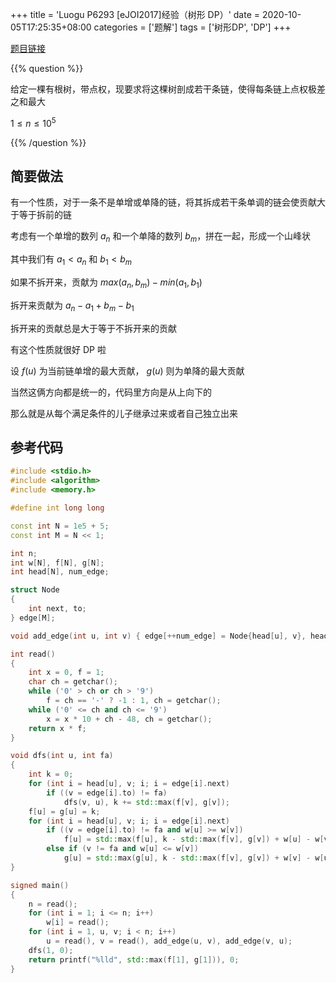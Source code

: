 +++
title = 'Luogu P6293 [eJOI2017]经验（树形 DP）'
date = 2020-10-05T17:25:35+08:00
categories = ['题解']
tags = ['树形DP', 'DP']
+++

[题目链接](https://www.luogu.com.cn/problem/P6293)

{{% question %}}

给定一棵有根树，带点权，现要求将这棵树剖成若干条链，使得每条链上点权极差之和最大

$1 \le n \le 10^5$

{{% /question %}}

<!--more-->

## 简要做法

有一个性质，对于一条不是单增或单降的链，将其拆成若干条单调的链会使贡献大于等于拆前的链

考虑有一个单增的数列 $a_n$ 和一个单降的数列 $b_m$，拼在一起，形成一个山峰状

其中我们有 $a_1 < a_n$ 和 $b_1 < b_m$

如果不拆开来，贡献为 $max(a_n,b_m) - min(a_1,b_1)$

拆开来贡献为 $a_n - a_1 + b_m - b_1$

拆开来的贡献总是大于等于不拆开来的贡献

有这个性质就很好 DP 啦

设 $f(u)$ 为当前链单增的最大贡献， $g(u)$ 则为单降的最大贡献

当然这俩方向都是统一的，代码里方向是从上向下的

那么就是从每个满足条件的儿子继承过来或者自己独立出来

## 参考代码

```cpp
#include <stdio.h>
#include <algorithm>
#include <memory.h>

#define int long long

const int N = 1e5 + 5;
const int M = N << 1;

int n;
int w[N], f[N], g[N];
int head[N], num_edge;

struct Node
{
    int next, to;
} edge[M];

void add_edge(int u, int v) { edge[++num_edge] = Node{head[u], v}, head[u] = num_edge; }

int read()
{
    int x = 0, f = 1;
    char ch = getchar();
    while ('0' > ch or ch > '9')
        f = ch == '-' ? -1 : 1, ch = getchar();
    while ('0' <= ch and ch <= '9')
        x = x * 10 + ch - 48, ch = getchar();
    return x * f;
}

void dfs(int u, int fa)
{
    int k = 0;
    for (int i = head[u], v; i; i = edge[i].next)
        if ((v = edge[i].to) != fa)
            dfs(v, u), k += std::max(f[v], g[v]);
    f[u] = g[u] = k;
    for (int i = head[u], v; i; i = edge[i].next)
        if ((v = edge[i].to) != fa and w[u] >= w[v])
            f[u] = std::max(f[u], k - std::max(f[v], g[v]) + w[u] - w[v] + f[v]);
        else if (v != fa and w[u] <= w[v])
            g[u] = std::max(g[u], k - std::max(f[v], g[v]) + w[v] - w[u] + g[v]);
}

signed main()
{
    n = read();
    for (int i = 1; i <= n; i++)
        w[i] = read();
    for (int i = 1, u, v; i < n; i++)
        u = read(), v = read(), add_edge(u, v), add_edge(v, u);
    dfs(1, 0);
    return printf("%lld", std::max(f[1], g[1])), 0;
}
```
